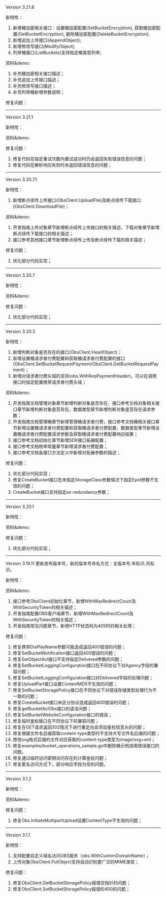 Version 3.21.8

新特性：
1. 新增桶加密相关接口：设置桶加密配置(SetBucketEncryption), 获取桶加密配置(GetBucketEncryption), 删除桶加密配置(DeleteBucketEncryption);
2. 新增追加上传接口(AppendObject);
3. 新增修改写接口(ModifyObject);
4. 列举桶接口(ListBuckets)支持指定桶类型列举;

资料&demo:
1. 补充桶加密相关接口描述；
2. 补充追加上传接口描述；
3. 补充修改写接口描述；
4. 补充列举桶新增参数说明；

修复问题：

-----------------------------------------------------------------------------------

Version 3.21.1

新特性：

资料&demo:

修复问题：
1. 修复代码在指定重试次数内重试成功时仍会返回失败错误信息的问题；
2. 修复代码在解析响应失败时未返回错误信息的问题；

-----------------------------------------------------------------------------------

Version 3.20.7.1

新特性：
1. 新增断点续传上传接口(ObsClient.UploadFile)及断点续传下载接口(ObsClient.DownloadFile)；

资料&demo:
1. 开发指南上传对象章节新增断点续传上传接口的相关描述，下载对象章节新增断点续传下载接口的相关描述；
2. 接口参考其他接口章节新增断点续传上传及断点续传下载的相关描述；

修复问题：
1. 优化部分代码实现；

-----------------------------------------------------------------------------------

Version 3.20.7

新特性：

资料&demo:

修复问题：
1. 优化部分代码实现；

-----------------------------------------------------------------------------------
Version 3.20.3

新特性：
1. 新增判断对象是否存在的接口(ObsClient.HeadObject)；
2. 新增设置桶请求者付费配置和获取桶请求者付费配置的接口(ObsClient.SetBucketRequestPayment/ObsClient.GetBucketRequestPayment)；
3. 新增对请求者付费头域的支持(obs.WithReqPaymentHeader)，可以在调用接口时指定配置携带请求者付费头域；

资料&demo:
1. 开发指南文档管理对象章节新增判断对象是否存在，接口参考文档对象相关接口章节新增判断对象是否存在，数据类型章节新增判断对象是否存在请求参数；
2. 开发指南文档管理桶章节新增管理桶请求者付费，接口参考文档桶相关接口章节新增设置桶请求者付费配置和获取桶请求者付费配置，数据类型章节新增设置桶请求者付费配置请求参数及获取桶请求者付费配置响应结果；
3. 接口参考文档初始化章节新增SDK接口拓展配置；
4. 接口参考文档枚举常量章节新增请求者付费配置；
5. 接口参考文档各接口方法定义中新增对拓展参数的描述；

修复问题：
1. 优化部分代码实现；
2. 修复CreateBucket接口在未指定StorageClass参数情况下指定Epid参数不生效的问题；
3. CreateBucket接口支持指定az-redundancy参数；

-----------------------------------------------------------------------------------

Version 3.20.1

新特性：

资料&demo:

修复问题：
1. 优化部分代码实现；

-----------------------------------------------------------------------------------

Version 3.19.11
更新发布版本号，新的版本号命名方式：主版本号.年标识.月标识。

新特性：

资料&demo:
1. 接口参考ObsClient初始化章节，新增WithMaxRedirectCount及WithSecurityToken的相关描述；
2. 开发指南配置OBS客户端章节，新增WithMaxRedirectCount及WithSecurityToken的相关描述；
3. 开发指南常见问题章节，新增HTTP状态码为405时的相关处理；

修复问题：
1.  修复携带DisPlayName参数可能造成返回400错误的问题；
2.  修复SetBucketNotification接口返回400错误的问题；
3.  修复SetObjectAcl接口不支持指定Delivered参数的问题；
4.  修复SetBucketLoggingConfiguration接口在不同协议下对Agency字段的兼容问题；
5.  修复SetBucketLoggingConfiguration接口对Delivered字段的处理问题；
6.  修复UploadPart接口设置ContentMD5不生效的问题；
7.  修复SetBucketStoragePolicy接口在不同协议下对错误存储类型处理行为不一致的问题；
8.  修复CreateBucket接口未区分协议造成返回400错误的问题；
9.  修复getBucketAclObs接口的语法问题；
10. 修复SetBucketWebsiteConfiguration接口的错误；
11. 修复临时鉴权接口在不同协议下的兼容问题；
12. 修复在GET请求返回302情况下进行重定向会添加鉴权信息头的问题；
13. 修复根据文件名后缀获取content-type类型时不支持大写文件名后缀的问题；
14. 修改svg格式后缀的文件对应获取的content-type类型为image/svg+xml；
15. 修复examples/bucket_operations_sample.go中删除桶示例调用错误接口的问题。
16. 修复通过临时访问密钥访问存在的计算鉴权问题；
17. 修复匿名访问方式下，部分响应字段为空的问题。

-----------------------------------------------------------------------------------

Version 3.1.2

新特性：

资料&demo:

修复问题：
1. 修复Obs.InitiateMultipartUpload设置ContentType不生效的问题；

-----------------------------------------------------------------------------------

Version 3.1.1

新特性：
1. 支持配置自定义域名访问OBS服务（obs.WithCustomDomainName）；
2. 上传对象ObsClient.PutObject支持自动识别更广泛的MIME类型；

修复问题：
1. 修复ObsClient.GetBucketStoragePolicy报错空指针的问题；
2. 修复ObsClient.SetBucketStoragePolicy报错的400的问题；
